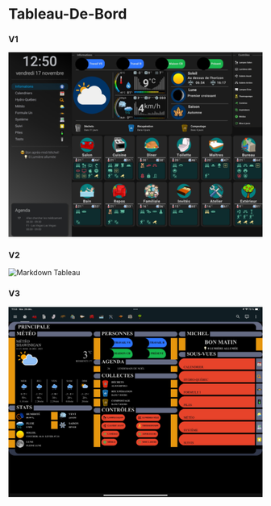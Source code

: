 # Tableau-De-Bord


### V1

![Markdown Tableau](Mon-Tableau-De-Bord-V1/images/page-informations.jpg)


### V2

![Markdown Tableau](Mon-Tableau-De-Bord-V2/images/page-informations.jpg)


### V3

![Markdown Tableau](Mon-Tableau-De-Bord-V3/images/Page-Pincipale.jpg)




